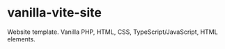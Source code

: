 # vanilla-vite-site
Website template. Vanilla PHP, HTML, CSS, TypeScript/JavaScript, HTML elements. 
